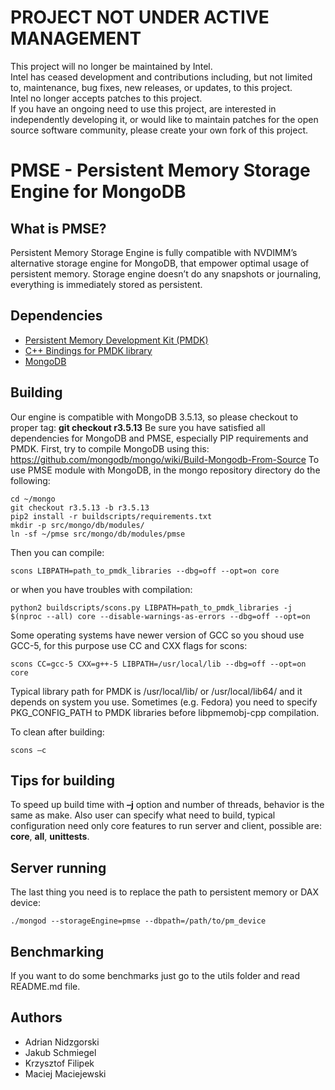 # PROJECT NOT UNDER ACTIVE MANAGEMENT #  
This project will no longer be maintained by Intel.  
Intel has ceased development and contributions including, but not limited to, maintenance, bug fixes, new releases, or updates, to this project.  
Intel no longer accepts patches to this project.  
 If you have an ongoing need to use this project, are interested in independently developing it, or would like to maintain patches for the open source software community, please create your own fork of this project.  
  
# PMSE - Persistent Memory Storage Engine for MongoDB

## What is PMSE?
Persistent Memory Storage Engine is fully compatible with NVDIMM’s alternative storage engine for MongoDB, that empower optimal usage of persistent memory. Storage engine doesn’t do any snapshots or journaling, everything is immediately stored as persistent. 

## Dependencies
-	[Persistent Memory Development Kit (PMDK)](https://github.com/pmem/pmdk)
-	[C++ Bindings for PMDK library](https://github.com/pmem/libpmemobj-cpp)
-	[MongoDB](https://github.com/mongodb/mongo)

## Building
Our engine is compatible with MongoDB 3.5.13, so please checkout to proper tag: **git checkout r3.5.13**
Be sure you have satisfied all dependencies for MongoDB and PMSE, especially PIP requirements and PMDK.
First, try to compile MongoDB using this: https://github.com/mongodb/mongo/wiki/Build-Mongodb-From-Source 
To use PMSE module with MongoDB, in the mongo repository directory do the following:
```
cd ~/mongo
git checkout r3.5.13 -b r3.5.13
pip2 install -r buildscripts/requirements.txt
mkdir -p src/mongo/db/modules/
ln -sf ~/pmse src/mongo/db/modules/pmse
```
Then you can compile:
```
scons LIBPATH=path_to_pmdk_libraries --dbg=off --opt=on core
```
or when you have troubles with compilation:
```
python2 buildscripts/scons.py LIBPATH=path_to_pmdk_libraries -j $(nproc --all) core --disable-warnings-as-errors --dbg=off --opt=on
```
Some operating systems have newer version of GCC so you shoud use GCC-5, for this purpose use CC and CXX flags for scons:
```
scons CC=gcc-5 CXX=g++-5 LIBPATH=/usr/local/lib --dbg=off --opt=on core
```

Typical library path for PMDK is /usr/local/lib/ or /usr/local/lib64/ and it depends on system you use.
Sometimes (e.g. Fedora) you need to specify PKG_CONFIG_PATH to PMDK libraries before libpmemobj-cpp compilation.

To clean after building:
```
scons –c
```

## Tips for building
To speed up build time with **–j** option and number of threads, behavior is the same as make.
Also user can specify what need to build, typical configuration need only core features to run server and client, possible are: **core**, **all**, **unittests**.

## Server running
The last thing you need is to replace the path to persistent memory or DAX device:
```
./mongod --storageEngine=pmse --dbpath=/path/to/pm_device
```

## Benchmarking
If you want to do some benchmarks just go to the utils folder and read README.md file.

## Authors
-	Adrian Nidzgorski
-	Jakub Schmiegel
-	Krzysztof Filipek
-	Maciej Maciejewski
